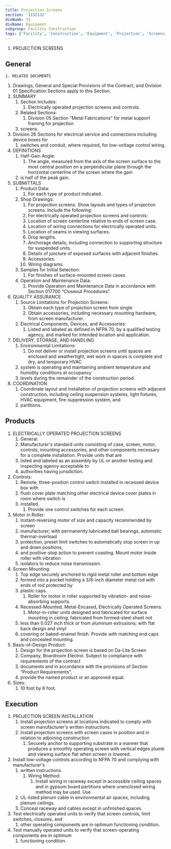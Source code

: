 ```yaml
---
title: Projection Screens
section: '1152132'
divNumb: 11
divName: Equipment
subgroup: Facility Construction
tags: ['Facility', 'Construction', 'Equipment', 'Projection', 'Screens']
---
```



   1. PROJECTION SCREENS

## General


	1. RELATED DOCUMENTS
   1. Drawings, General and Special Provisions of the Contract, and Division 01 Specification
Sections apply to this Section.
1. SUMMARY
   1. Section Includes:
      1. Electrically operated projection screens and controls.
   1. Related Sections:
      1. Division 05 Section "Metal Fabrications" for metal support framing for projection
   1. screens.
2. Division 26 Sections for electrical service and connections including device boxes for
   1. switches and conduit, where required, for low-voltage control wiring.
4. DEFINITIONS
   1. Half-Gain Angle:
      1. The angle, measured from the axis of the screen surface to the most central
position on a perpendicular plane through the horizontal centerline of the screen where the gain
   1. is half of the peak gain.
5. SUBMITTALS
   1. Product Data:
      1. For each type of product indicated.
   1. Shop Drawings:
      1. For projection screens. Show layouts and types of projection screens. Include
the following:
      1. For electrically operated projection screens and controls:
      1. Location of screen centerline relative to ends of screen case.
      1. Location of wiring connections for electrically operated units.
      1. Location of seams in viewing surfaces.
      1. Drop lengths.
      1. Anchorage details, including connection to supporting structure for suspended
units.
      1. Details of juncture of exposed surfaces with adjacent finishes.
      1. Accessories.
      1. Wiring diagrams.
   1. Samples for Initial Selection:
      1. For finishes of surface-mounted screen cases.
   1. Operation and Maintenance Data:
      1. Provide Operation and Maintenance Data in accordance with
Section 017700 “Closeout Procedures”.
6. QUALITY ASSURANCE
   1. Source Limitations for Projection Screens:
      1. Obtain each type of projection screen from single
      1. Obtain accessories, including necessary mounting hardware, from screen
manufacturer.
   1. Electrical Components, Devices, and Accessories:
      1. Listed and labeled as defined in NFPA 70,
by a qualified testing agency, and marked for intended location and application.
7. DELIVERY, STORAGE, AND HANDLING
   1. Environmental Limitations:
      1. Do not deliver or install projection screens until spaces are
enclosed and weathertight, wet work in spaces is complete and dry, and temporary HVAC
   1. system is operating and maintaining ambient temperature and humidity conditions at occupancy
   1. levels during the remainder of the construction period.
8. COORDINATION
   1. Coordinate layout and installation of projection screens with adjacent construction, including
ceiling suspension systems, light fixtures, HVAC equipment, fire-suppression system, and
   1. partitions.
   
## Products

1. ELECTRICALLY OPERATED PROJECTION SCREENS
	1. General:
      1. Manufacturer's standard units consisting of case, screen, motor, controls, mounting
accessories, and other components necessary for a complete installation. Provide units that are
   1. listed and labeled as an assembly by UL or another testing and inspecting agency acceptable to
   1. authorities having jurisdiction.
1. Controls:
      1. Remote, three-position control switch installed in recessed device box with
   1. flush cover plate matching other electrical device cover plates in room where switch is
   1. installed.
      1. Provide one control switches for each screen.
2. Motor in Roller:
      1. Instant-reversing motor of size and capacity recommended by screen
   1. manufacturer; with permanently lubricated ball bearings, automatic thermal-overload
   1. protection, preset limit switches to automatically stop screen in up and down positions,
   1. and positive-stop action to prevent coasting. Mount motor inside roller with vibration
   1. isolators to reduce noise transmission.
3. Screen Mounting:
      1. Top edge securely anchored to rigid metal roller and bottom edge
   1. formed into a pocket holding a 3/8-inch diameter metal rod with ends of rod protected by
   1. plastic caps.
      1. Roller for motor in roller supported by vibration- and noise-absorbing supports.
   1. Recessed-Mounted, Metal-Encased, Electrically Operated Screens:
      1. Motor-in-roller units
designed and fabricated for surface mounting in ceiling, fabricated from formed-steel sheet not
   1. less than 0.027 inch thick or from aluminum extrusions; with flat back design and vinyl
   1. covering or baked-enamel finish. Provide with matching end caps and concealed mounting.
1. Basis-of-Design Product:
      1. Design for the projection screen is based on Da-Lite Screen
   1. Company, Boardroom Electrol. Subject to compliance with requirements of the contract
   1. documents and in accordance with the provisions of Section “Product Requirements”,
   1. provide the named product or an approved equal.
2. Sizes:
      1. 10 foot by 6 foot.

## Execution

1. PROJECTION SCREEN INSTALLATION
   1. Install projection screens at locations indicated to comply with screen manufacturer's written
instructions.
   1. Install projection screens with screen cases in position and in relation to adjoining construction
      1. Securely anchor to supporting substrate in a manner that produces a smoothly
operating screen with vertical edges plumb and viewing surface flat when screen is lowered.
1. Install low-voltage controls according to NFPA 70 and complying with manufacturer's
   1. written instructions.
      1. Wiring Method:
         1. Install wiring in raceway except in accessible ceiling spaces and
in gypsum board partitions where unenclosed wiring method may be used. Use
   1. UL-listed plenum cable in environmental air spaces, including plenum ceilings.
   1. Conceal raceway and cables except in unfinished spaces.
2. Test electrically operated units to verify that screen controls, limit switches, closures, and
   1. other operating components are in optimum functioning condition.
3. Test manually operated units to verify that screen-operating components are in optimum
   1. functioning condition.

